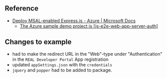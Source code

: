 # 

## Reference 
* [Deploy MSAL-enabled Express.js - Azure | Microsoft Docs](https://docs.microsoft.com/en-us/azure/developer/javascript/how-to/with-web-app/deploy-msal-sdk-authentication-expressjs)
    * [The Azure sample demo project is [js-e2e-web-app-server-auth]](https://github.com/Azure-Samples/js-e2e-web-app-server-auth)

## Changes to example

* had to make the redirect URL in the "Web"-type under "Authentication" in the `REAL Developer Portal` App registration
* updated `appSettings.json` with the `credentials`
* `jquery` and `popper` had to be added to package.

